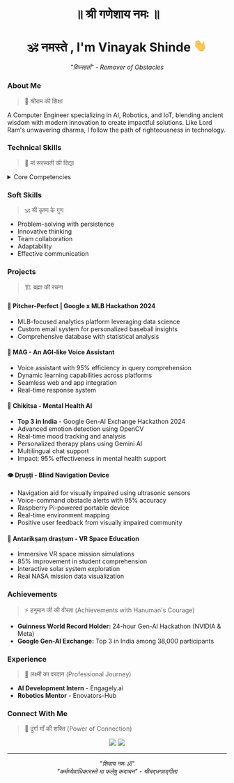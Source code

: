 <div align="center">
  <h1>॥ श्री गणेशाय नमः ॥</h1>
<h1 align="center">
  🕉️ नमस्ते , I'm Vinayak Shinde
  <img src="https://raw.githubusercontent.com/ABSphreak/ABSphreak/master/gifs/Hi.gif" width="30px">
</h1>
  <p><em>"विघ्नहर्ता" - Remover of Obstacles</em></p>
</div>

### About Me
> 🚩 श्रीराम की शिक्षा 

A Computer Engineer specializing in AI, Robotics, and IoT, blending ancient wisdom with modern innovation to create impactful solutions. Like Lord Ram's unwavering dharma, I follow the path of righteousness in technology.

### Technical Skills
> 🦋 मां सरस्वती की विद्या 

<details>
<summary>Core Competencies</summary>

- **Programming Languages:** Python, C++, Java
- **AI/ML Frameworks:** TensorFlow, PyTorch, Keras
- **Generative AI:** Llama, Gemini, Prompt Engineering
- **Robotics & IoT:** Raspberry Pi, Arduino, Ultrasonic Sensors
- **Web Development:** Flask, HTML, CSS
- **Data Analysis:** SQL, Pandas, NumPy
- **Cloud Platforms:** PythonAnywhere, Render
</details>

### Soft Skills
> 🕉️ श्री कृष्ण के गुण 

- Problem-solving with persistence
- Innovative thinking
- Team collaboration
- Adaptability
- Effective communication

### Projects
> 🏗️ ब्रह्मा की रचना 

#### 🎯 Pitcher-Perfect | Google x MLB Hackathon 2024
- MLB-focused analytics platform leveraging data science
- Custom email system for personalized baseball insights
- Comprehensive database with statistical analysis


#### 🧠 MAG - An AGI-like Voice Assistant
- Voice assistant with 95% efficiency in query comprehension
- Dynamic learning capabilities across platforms
- Seamless web and app integration
- Real-time response system


#### 💫 Chikitsa - Mental Health AI
- **Top 3 in India** - Google Gen-AI Exchange Hackathon 2024
- Advanced emotion detection using OpenCV
- Real-time mood tracking and analysis
- Personalized therapy plans using Gemini AI
- Multilingual chat support
- Impact: 95% effectiveness in mental health support


#### 👁️ Dṛuṣṭi - Blind Navigation Device
- Navigation aid for visually impaired using ultrasonic sensors
- Voice-command obstacle alerts with 95% accuracy
- Raspberry Pi-powered portable device
- Real-time environment mapping
- Positive user feedback from visually impaired community


#### 🌌 Antarikṣaṃ draṣṭum - VR Space Education
- Immersive VR space mission simulations
- 85% improvement in student comprehension
- Interactive solar system exploration
- Real NASA mission data visualization

### Achievements
> ⚡ हनुमान जी की वीरता (Achievements with Hanuman's Courage)

- **Guinness World Record Holder:** 24-hour Gen-AI Hackathon (NVIDIA & Meta)
- **Google Gen-AI Exchange:** Top 3 in India among 38,000 participants

### Experience
> 🎁 लक्ष्मी का वरदान (Professional Journey)

- **AI Development Intern** - Engagely.ai
- **Robotics Mentor** - Enovators-Hub

### Connect With Me
> 🔱 दुर्गा माँ की शक्ति (Power of Connection)

<div align="center">
  <a href="https://www.linkedin.com/in/vinayak-shinde-1aa968223/"><img src="https://img.shields.io/badge/-LinkedIn-blue?style=flat-square&logo=Linkedin&logoColor=white"/></a>
  <a href="mailto:shindevinayak233@gmail.com"><img src="https://img.shields.io/badge/-Email-red?style=flat-square&logo=Gmail&logoColor=white"/></a>
</div>

---

<div align="center">
   <em>"शिवाय नमः ॐ" </em>
   <br>
  <em>"कर्मण्येवाधिकारस्ते मा फलेषु कदाचन" - श्रीमद्भगवद्गीता</em>
</div>
